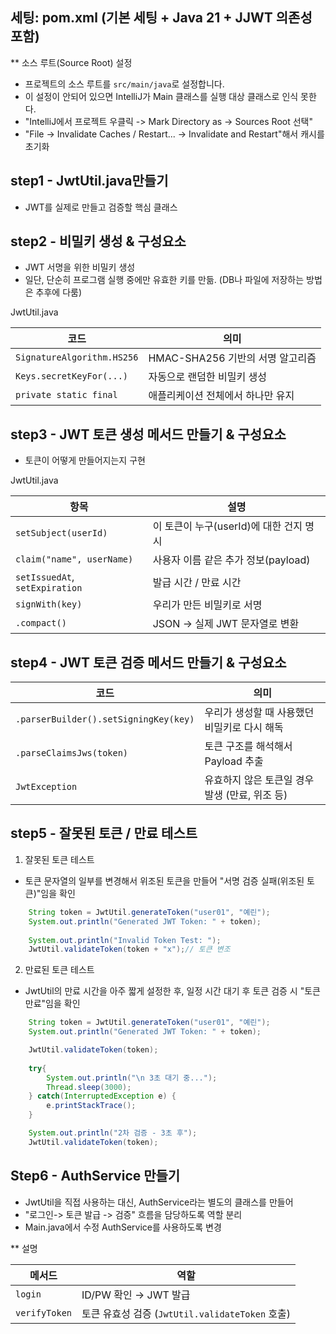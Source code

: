 ## 세팅: pom.xml (기본 세팅 + Java 21 + JJWT 의존성 포함)

** 소스 루트(Source Root) 설정
- 프로젝트의 소스 루트를 `src/main/java`로 설정합니다.
- 이 설정이 안되어 있으면 IntelliJ가 Main 클래스를 실행 대상 클래스로 인식 못한다.
- "IntelliJ에서 프로젝트 우클릭 -> Mark Directory as -> Sources Root 선택"
- "File -> Invalidate Caches / Restart... -> Invalidate and Restart"해서 캐시를 초기화

## step1 - JwtUtil.java만들기
- JWT를 실제로 만들고 검증할 핵심 클래스

## step2 - 비밀키 생성 & 구성요소
- JWT 서명을 위한 비밀키 생성
- 일단, 단순히 프로그램 실행 중에만 유효한 키를 만듦.
  (DB나 파일에 저장하는 방법은 추후에 다룸)

JwtUtil.java

  | 코드                         | 의미                      |
  | -------------------------- | ----------------------- |
  | `SignatureAlgorithm.HS256` | HMAC-SHA256 기반의 서명 알고리즘 |
  | `Keys.secretKeyFor(...)`   | 자동으로 랜덤한 비밀키 생성         |
  | `private static final`     | 애플리케이션 전체에서 하나만 유지      |

## step3 - JWT 토큰 생성 메서드 만들기 & 구성요소
- 토큰이 어떻게 만들어지는지 구현

JwtUtil.java

| 항목                             | 설명                         |
| ------------------------------ | -------------------------- |
| `setSubject(userId)`           | 이 토큰이 누구(userId)에 대한 건지 명시 |
| `claim("name", userName)`      | 사용자 이름 같은 추가 정보(payload)   |
| `setIssuedAt`, `setExpiration` | 발급 시간 / 만료 시간              |
| `signWith(key)`                | 우리가 만든 비밀키로 서명             |
| `.compact()`                   | JSON → 실제 JWT 문자열로 변환      |

## step4 - JWT 토큰 검증 메서드 만들기 & 구성요소
| 코드                                    | 의미                           |
| ------------------------------------- | ---------------------------- |
| `.parserBuilder().setSigningKey(key)` | 우리가 생성할 때 사용했던 비밀키로 다시 해독    |
| `.parseClaimsJws(token)`              | 토큰 구조를 해석해서 Payload 추출       |
| `JwtException`                        | 유효하지 않은 토큰일 경우 발생 (만료, 위조 등) |

## step5 - 잘못된 토큰 / 만료 테스트
1. 잘못된 토큰 테스트
- 토큰 문자열의 일부를 변경해서 위조된 토큰을 만들어 "서명 검증 실패(위조된 토큰)"임을 확인
```Java
    String token = JwtUtil.generateToken("user01", "예린");
    System.out.println("Generated JWT Token: " + token);
    
    System.out.println("Invalid Token Test: ");
    JwtUtil.validateToken(token + "x");// 토큰 변조
```

2. 만료된 토큰 테스트
- JwtUtil의 만료 시간을 아주 짧게 설정한 후, 일정 시간 대기 후 토큰 검증 시 "토큰 만료"임을 확인
```java
    String token = JwtUtil.generateToken("user01", "예린");
    System.out.println("Generated JWT Token: " + token);

    JwtUtil.validateToken(token);
    
    try{
        System.out.println("\n 3초 대기 중...");
        Thread.sleep(3000);
    } catch(InterruptedException e) {
        e.printStackTrace();
    }

    System.out.println("2차 검증 - 3초 후");
    JwtUtil.validateToken(token);
```

## Step6 - AuthService 만들기
- JwtUtil을 직접 사용하는 대신, AuthService라는 별도의 클래스를 만들어 
- "로그인-> 토큰 발급 -> 검증" 흐름을 담당하도록 역할 분리
- Main.java에서 수정 AuthService를 사용하도록 변경

** 설명

| 메서드           | 역할                                     |
| ------------- | -------------------------------------- |
| `login`       | ID/PW 확인 → JWT 발급                      |
| `verifyToken` | 토큰 유효성 검증 (`JwtUtil.validateToken` 호출) |


